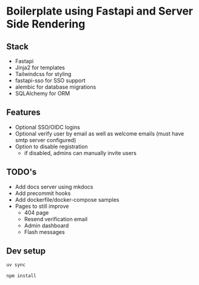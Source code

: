 # Boilerplate using Fastapi and Server Side Rendering


## Stack

- Fastapi
- Jinja2 for templates
- Tailwindcss for styling
- fastapi-sso for SSO support
- alembic for database migrations
- SQLAlchemy for ORM


## Features

- Optional SSO/OIDC logins
- Optional verify user by email as well as welcome emails (must have smtp server configured)
- Option to disable registration
    - if disabled, admins can manually invite users


## TODO's

- Add docs server using mkdocs
- Add precommit hooks
- Add dockerfile/docker-compose samples
- Pages to still improve
    - 404 page
    - Resend verification email
    - Admin dashboard
    - Flash messages


## Dev setup

```bash
uv sync
```

```bash
npm install
```
